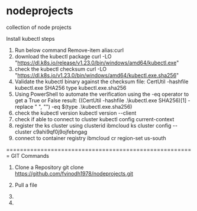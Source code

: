 # nodeprojects
collection of node projects

Install kubectl steps

1. Run below command 
    Remove-item alias:curl
2. download the kubectl package
    curl -LO "https://dl.k8s.io/release/v1.23.0/bin/windows/amd64/kubectl.exe"
3. check the kubectl checksum
    curl -LO "https://dl.k8s.io/v1.23.0/bin/windows/amd64/kubectl.exe.sha256"
4. Validate the kubectl binary against the checksum file:
    CertUtil -hashfile kubectl.exe SHA256
    type kubectl.exe.sha256
5. Using PowerShell to automate the verification using the -eq operator to get a True or False result:
    $($(CertUtil -hashfile .\kubectl.exe SHA256)[1] -replace " ", "") -eq $(type .\kubectl.exe.sha256)
6. check the kubectl version
    kubectl version --client
7. check if able to connect to cluster
    kubectl config current-context
8. register the ks cluster using clusterid
    ibmcloud ks cluster config --cluster c9ahi9qf0j9ojfebngag
9. connect to container registry
    ibmcloud cr region-set us-south

=======================================================
GIT Commands

1. Clone a Repository
    git clone https://github.com/fvinodh1978/nodeprojects.git
    
2. Pull a file
3. 
4. 
